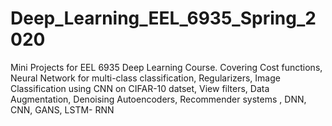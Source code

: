 # Deep_Learning_EEL_6935_Spring_2020
Mini Projects for EEL 6935 Deep Learning Course. Covering Cost functions, Neural Network for multi-class classification, Regularizers, Image Classification using CNN on CIFAR-10 datset, View filters, Data Augmentation, Denoising Autoencoders, Recommender systems , DNN, CNN, GANS, LSTM- RNN 

